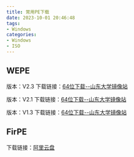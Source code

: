 ```yaml
---
title: 常用PE下载
date: 2023-10-01 20:46:48
tags:
- Windows
categories:
- Windows
- ISO
---
```

## WEPE

版本：V2.3
下载链接：[64位下载--山东大学镜像站](https://mirrors.sdu.edu.cn/wepe/WePE_64_V2.3.exe)

版本：V2.1
下载链接：[64位下载--山东大学镜像站](https://mirrors.sdu.edu.cn/wepe/WePE_64_V2.1.exe)

版本：V1.3
下载链接：[64位下载--山东大学镜像站](https://mirrors.sdu.edu.cn/wepe/WePE_64_V1.3.exe)

## FirPE


下载链接：[阿里云盘](https://www.aliyundrive.com/s/PrQGSRVkeHf)